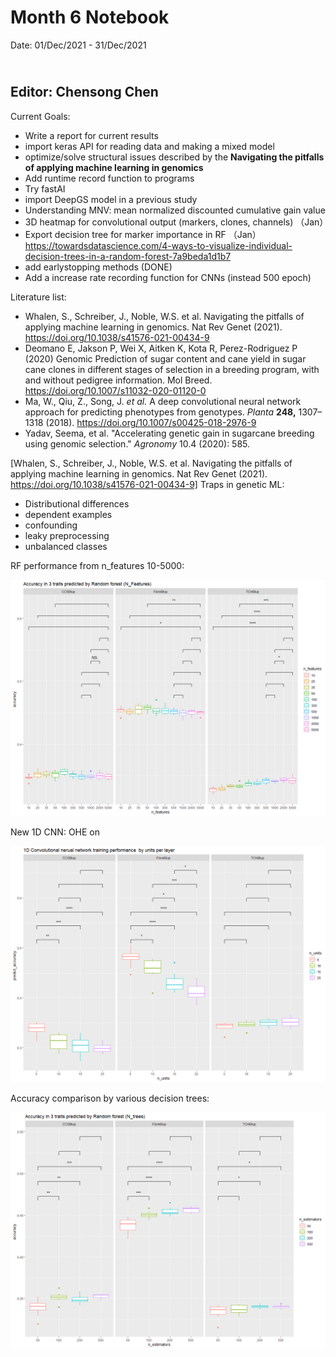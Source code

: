 Month 6 Notebook
====

Date: 01/Dec/2021 - 31/Dec/2021

<br> Editor: Chensong Chen
----

Current Goals:

+ Write a report for current results
+ import keras API for reading data and making a mixed model
+ optimize/solve structural issues described by the **Navigating the pitfalls of applying machine learning in genomics**
+ Add runtime record function to programs
+ Try fastAI
+ import DeepGS model in a previous study
+ Understanding MNV: mean normalized discounted cumulative gain value
+ 3D heatmap for convolutional output (markers, clones, channels) （Jan）
+ Export decision tree for marker importance in RF （Jan）https://towardsdatascience.com/4-ways-to-visualize-individual-decision-trees-in-a-random-forest-7a9beda1d1b7
+ add earlystopping methods (DONE)
+ Add a increase rate recording function for CNNs (instead 500 epoch)



Literature list:

+ Whalen, S., Schreiber, J., Noble, W.S. et al. Navigating the pitfalls of applying machine learning in genomics. Nat Rev Genet (2021). https://doi.org/10.1038/s41576-021-00434-9
+ Deomano E, Jakson P, Wei X, Aitken K, Kota R, Perez-Rodriguez P (2020) Genomic Prediction of sugar content and cane yield in sugar cane clones in different stages of selection in a breeding program, with and without pedigree information. Mol Breed. https://doi.org/10.1007/s11032-020-01120-0
+ Ma, W., Qiu, Z., Song, J. *et al.* A deep convolutional neural network approach for predicting phenotypes from genotypes. *Planta* **248,** 1307–1318 (2018). https://doi.org/10.1007/s00425-018-2976-9
+ Yadav, Seema, et al. "Accelerating genetic gain in sugarcane breeding using genomic selection." *Agronomy* 10.4 (2020): 585.





[Whalen, S., Schreiber, J., Noble, W.S. et al. Navigating the pitfalls of applying machine learning in genomics. Nat Rev Genet (2021). https://doi.org/10.1038/s41576-021-00434-9]
Traps in genetic ML:

+ Distributional differences
+ dependent examples
+ confounding
+ leaky preprocessing
+ unbalanced classes



RF performance from n_features 10-5000:

![rm_comp_10_5000.png](https://github.com/CCS-voidBird/PhD_Notebook/blob/main/pic/2013to15vs2017/rm_comp_10_5000.png?raw=true)

New 1D CNN: OHE on

![1DCNN_onehot.png](https://github.com/CCS-voidBird/PhD_Notebook/blob/main/pic/2013to15vs2017/1DCNN_onehot.png?raw=true)

Accuracy comparison by various decision trees:

![RF_n_tree.png](https://github.com/CCS-voidBird/PhD_Notebook/blob/main/pic/RF_n_tree.png?raw=true)
